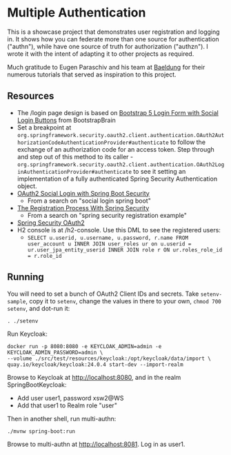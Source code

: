 # Multiple Authentication

This is a showcase project that demonstrates user registration and logging in. It shows how you can federate more than one source for authentication ("authn"), while have one source of truth for authorization ("authzn"). I wrote it with the intent of adapting it to other projects as required.

Much gratitude to Eugen Paraschiv and his team at [Baeldung](https://www.baeldung.com/) for their numerous tutorials that served as inspiration to this project.

## Resources

* The /login page design is based on [Bootstrap 5 Login Form with Social Login Buttons](https://bootstrapbrain.com/component/bootstrap-login-form-with-social-login-buttons/) from 
BootstrapBrain
* Set a breakpoint at `org.springframework.security.oauth2.client.authentication.OAuth2AuthorizationCodeAuthenticationProvider#authenticate` to follow the exchange
of an authorization code for an access token. Step through and step out of this method to its caller - `org.springframework.security.oauth2.client.authentication.OAuth2LoginAuthenticationProvider#authenticate` to see it setting an implementation of a fully authenticated Spring Security Authentication object.
* [OAuth2 Social Login with Spring Boot Security](https://howtodoinjava.com/spring-security/oauth2-login-with-spring-boot-security/)
  * From a search on "social login spring boot"
* [The Registration Process With Spring Security](https://www.baeldung.com/registration-with-spring-mvc-and-spring-security)
  * From a search on "spring security registration example"
* [Spring Security OAuth2](https://docs.spring.io/spring-security/reference/servlet/oauth2/index.html)
* H2 console is at /h2-console. Use this DML to see the registered users:
  * `SELECT u.userid, u.username, u.password, r.name FROM user_account u INNER JOIN user_roles ur on u.userid = ur.user_jpa_entity_userid INNER JOIN role r ON ur.roles_role_id = r.role_id`

## Running

You will need to set a bunch of OAuth2 Client IDs and secrets. Take `setenv-sample`, copy it to `setenv`, change the values in there to your own, `chmod 700 setenv`, and dot-run it:

```. ./setenv```

Run Keycloak:

```
docker run -p 8080:8080 -e KEYCLOAK_ADMIN=admin -e KEYCLOAK_ADMIN_PASSWORD=admin \ 
--volume ./src/test/resources/keycloak:/opt/keycloak/data/import \
quay.io/keycloak/keycloak:24.0.4 start-dev --import-realm
```

Browse to Keycloak at [http://localhost:8080](http://localhost:8080), and in the realm
SpringBootKeycloak:
* Add user user1, password xsw2@WS
* Add that user1 to Realm role "user"

Then in another shell, run multi-authn:

```./mvnw spring-boot:run```

Browse to multi-authn at [http://localhost:8081](http://localhost:8081). Log in as user1.
